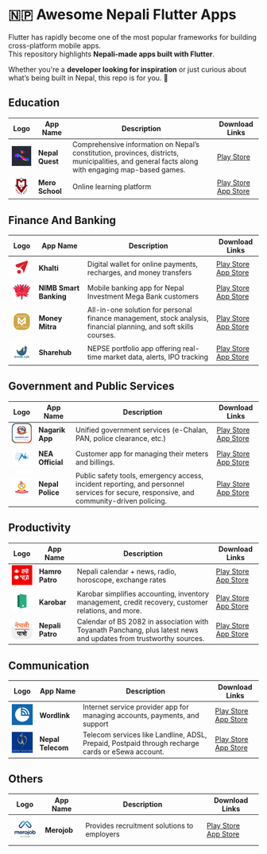 # 🇳🇵 Awesome Nepali Flutter Apps
Flutter has rapidly become one of the most popular frameworks for building cross-platform mobile apps.  
This repository highlights **Nepali-made apps built with Flutter**.

Whether you're a **developer looking for inspiration** or just curious about what’s being built in Nepal, this repo is for you. 🚀  


## Education

| Logo | App Name | Description | Download Links |
|------|----------|-------------|----------------|
| <img src="images/education/nepal-quest.webp" width="60"/> | **Nepal Quest** | Comprehensive information on Nepal’s constitution, provinces, districts, municipalities, and general facts along with engaging map-based games. | [Play Store](https://play.google.com/store/apps/details?id=np.com.shrestharanjit.nepalquest) |
| <img src="images/education/mero-school.webp" width="60"/> | **Mero School** | Online learning platform | [Play Store](https://play.google.com/store/apps/details?id=school.mero.lms) <br> [App Store](https://apps.apple.com/np/app/mero-school/id1581089279) |

## Finance And Banking

| Logo | App Name | Description | Download Links |
|------|----------|-------------|----------------|
| <img src="images/finance-and-banking/khalti.webp" width="60"/> | **Khalti** | Digital wallet for online payments, recharges, and money transfers | [Play Store](https://play.google.com/store/apps/details?id=com.khalti) <br> [App Store](https://apps.apple.com/us/app/khalti-digital-wallet-nepal/id1263400741) |
| <img src="images/finance-and-banking/nimb.webp" width="60"/> | **NIMB Smart Banking** | Mobile banking app for Nepal Investment Mega Bank customers | [Play Store](https://play.google.com/store/apps/details?id=com.f1soft.megafonebank.activities.starter) <br> [App Store](https://apps.apple.com/us/app/nimb-smart/id901814671) |
| <img src="images/finance-and-banking/money-mitra.webp" width="60"/> | **Money Mitra** | All-in-one solution for personal finance management, stock analysis, financial planning, and soft skills courses. | [Play Store](https://play.google.com/store/apps/details?id=com.ideapreneurnepal.moneymitra) <br> [App Store](https://apps.apple.com/ne/app/money-mitra/id6446030380) |
| <img src="images/finance-and-banking/sharehub.webp" width="60"/> | **Sharehub** | NEPSE portfolio app offering real-time market data, alerts, IPO tracking | [Play Store](https://play.google.com/store/apps/details?id=com.softshalanepal.sharehub) <br> [App Store](https://apps.apple.com/us/app/share-hub-nepse-information/id1567874669) |


##  Government and Public Services

| Logo | App Name | Description | Download Links |
|------|----------|-------------|----------------|
| <img src="images/government-and-public-services/nagarik-app.webp" width="60"/> | **Nagarik App** | Unified government services (e-Chalan, PAN, police clearance, etc.) | [Play Store](https://play.google.com/store/apps/details?id=com.yajtech.nagarikapp) <br> [App Store](https://apps.apple.com/us/app/nagarik-app/id1493013430) |
| <img src="images/government-and-public-services/nea.webp" width="60"/> | **NEA Official** | Customer app for managing their meters and billings. | [Play Store](https://play.google.com/store/apps/details?id=com.nepalelectricityauthority.nea) <br> [App Store](https://apps.apple.com/np/app/nea-official/id1639332704) |
| <img src="images/government-and-public-services/nepal-police.webp" width="60"/> | **Nepal Police** | Public safety tools, emergency access, incident reporting, and personnel services for secure, responsive, and community-driven policing. | [Play Store](https://play.google.com/store/apps/details?id=com.pathway.nepalpolice) <br> [App Store](https://apps.apple.com/us/app/nepal-police/id1440979497) |


## Productivity

| Logo | App Name | Description | Download Links |
|------|----------|-------------|----------------|
| <img src="images/productivity/hamro-patro.webp" width="60"/> | **Hamro Patro** | Nepali calendar + news, radio, horoscope, exchange rates | [Play Store](https://play.google.com/store/apps/details?id=com.hamropatro) <br> [App Store](https://apps.apple.com/np/app/hamro-patro-nepali-calendar/id401074157) |
| <img src="images/productivity/karobar.webp" width="60"/> | **Karobar** | Karobar simplifies accounting, inventory management, credit recovery, customer relations, and more. | [Play Store](https://play.google.com/store/apps/details?id=com.bytecaretech.merokarobar) <br> [App Store](https://apps.apple.com/np/app/karobar/id1566107724) |
| <img src="images/productivity/nepali-patro.webp" width="60"/> | **Nepali Patro** | Calendar of BS 2082 in association with Toyanath Panchang, plus latest news and updates from trustworthy sources. | [Play Store](https://play.google.com/store/apps/details?id=np.com.nepalipatro) <br> [App Store](https://apps.apple.com/us/app/nepali-patro/id664588996) |

## Communication
| Logo | App Name | Description | Download Links |
|------|----------|-------------|----------------|
| <img src="images/communication/worldlink.webp" width="60"/> | **Wordlink** | Internet service provider app for managing accounts, payments, and support | [Play Store](https://play.google.com/store/apps/details?id=np.com.worldlink.worldlinkapp) <br> [App Store](https://play.google.com/store/apps/details?id=np.com.worldlink.worldlinkapp) |
| <img src="images/communication/nepal-telecom.webp" width="60"/> | **Nepal Telecom** | Telecom services like Landline, ADSL, Prepaid, Postpaid through recharge cards or eSewa account. | [Play Store](https://play.google.com/store/apps/details?id=shirantech.android.nepaltelecom) <br> [App Store](https://apps.apple.com/us/app/nepal-telecom/id977544513) |

## Others

| Logo | App Name | Description | Download Links |
|------|----------|-------------|----------------|
| <img src="images/others/merojob.webp" width="60"/> | **Merojob** | Provides recruitment solutions to employers | [Play Store](https://play.google.com/store/apps/details?id=com.merojob.merojobapp) <br> [App Store](https://apps.apple.com/us/app/merojob-com/id1301256298) |